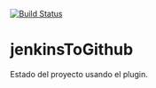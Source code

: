 [![Build Status](http://186.129.176.218:8080/buildStatus/icon?job=Curso+Linkedin%2F03_05+-+JenkinsToGithub)](http://186.129.176.218:8080/job/Curso%20Linkedin/job/03_05%20-%20JenkinsToGithub/)
# jenkinsToGithub
Estado del proyecto usando el plugin.
